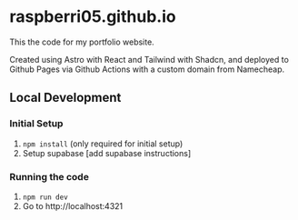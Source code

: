 # raspberri05.github.io

This the code for my portfolio website.

Created using Astro with React and Tailwind with Shadcn, and deployed to Github Pages via Github Actions with a custom domain from Namecheap.

## Local Development

### Initial Setup

1. `npm install` (only required for initial setup)
2. Setup supabase [add supabase instructions]

### Running the code

1. `npm run dev`
2. Go to http://localhost:4321

